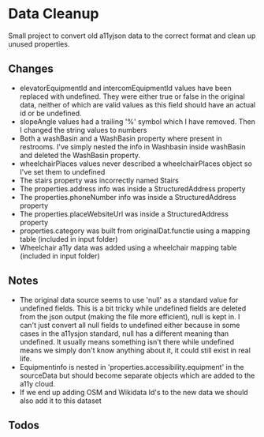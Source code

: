 # Data Cleanup
Small project to convert old a11yjson data to the correct format and clean up unused properties.

## Changes
- elevatorEquipmentId and intercomEquipmentId values have been replaced with undefined. They were either true or false in the original data, neither of which are valid values as this field should have an actual id or be undefined. 
- slopeAngle values had a trailing '%' symbol which I have removed. Then I changed the string values to numbers
- Both a washBasin and a WashBasin property where present in restrooms. I've simply nested the info in Washbasin inside washBasin and deleted the WashBasin property.
- wheelchairPlaces values never described a wheelchairPlaces object so I've set them to undefined
- The stairs property was incorrectly named Stairs
- The properties.address info was inside a StructuredAddress property
- The properties.phoneNumber info was inside a StructuredAddress property
- The properties.placeWebsiteUrl was inside a StructuredAddress property
- properties.category was built from originalDat.functie using a mapping table (included in input folder)
- Wheelchair a11y data was added using a wheelchair mapping table (included in input folder)

## Notes
- The original data source seems to use 'null' as a standard value for undefined fields. This is a bit tricky while undefined fields are deleted from the json output (making the file more efficient), null is kept in. I can't just convert all null fields to undefined either because in some cases in the a11ysjon standard, null has a different meaning than undefined. It usually means something isn't there while undefined means we simply don't know anything about it, it could still exist in real life.
- Equipmentinfo is nested in 'properties.accessibility.equipment' in the sourceData but should become separate objects which are added to the a11y cloud.
- If we end up adding OSM and Wikidata Id's to the new data we should also add it to this dataset

## Todos
